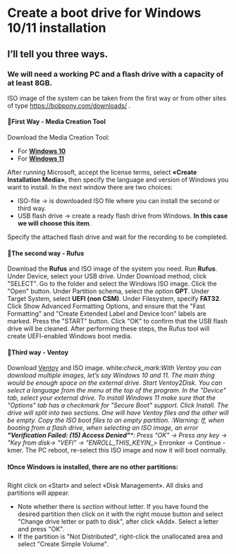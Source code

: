 # Create a boot drive for Windows 10/11 installation
## I’ll tell you three ways.
### We will need a working PC and a flash drive with a capacity of at least 8GB.

ISO image of the system can be taken from the first way or from other sites of type https://bobpony.com/downloads/ .


#### :small_blue_diamond:First Way - Media Creation Tool
Download the Media Creation Tool:
- For [**Windows 10**](https://www.microsoft.com/en-us/software-download/windows10)
- For [**Windows 11**](https://www.microsoft.com/software-download/windows11)

After running Microsoft, accept the license terms, select **«Create Installation Media»**, then specify the language and version of Windows you want to install.
In the next window there are two choices:
- ISO-file -> is downloaded ISO file where you can install the second or third way.
- USB flash drive -> create a ready flash drive from Windows. **In this case we will choose this item**.

Specify the attached flash drive and wait for the recording to be completed.

#### :small_blue_diamond:The second way - Rufus
Download the **Rufus** and ISO image of the system you need.
Run **Rufus**.
Under Device, select your USB drive.
Under Download method, click "SELECT".
Go to the folder and select the Windows ISO image.
Click the "Open" button.
Under Partition schema, select the option **GPT**.
Under Target System, select **UEFI (non CSM)**.
Under Filesystem, specify **FAT32**.
Click Show Advanced Formatting Options, and ensure that the "Fast Formatting" and "Create Extended Label and Device Icon" labels are marked.
Press the "START" button.
Click "OK" to confirm that the USB flash drive will be cleaned.
After performing these steps, the Rufus tool will create UEFI-enabled Windows boot media.

#### :small_blue_diamond:Third way - Ventoy
Download [Ventoy](https://github.com/ventoy/Ventoy/releases) and ISO image.
white:_check_mark:With *Ventoy* you can download multiple images, let’s say Windows 10 and 11. The main thing would be enough space on the external drive.
Start Ventoy2Disk. You can select a language from the menu at the top of the program.
In the "Device" tab, select your external drive.
To install *Windows 11* make sure that the "Options" tab has a checkmark for *"Secure Boot" support*.
Click Install.
The drive will split into two sections. One will have Ventoy files and the other will be empty.
Copy the ISO boot files to an empty partition.
:Warning: If, when booting from a flash drive, when selecting an ISO image, an error **"Verification Failed: (15) Access Denied"***: Press "OK" -> Press any key -> "Key from disk-> "VEFI" -> "ENROLL_THIS_KEYIN__> Enronker -> Continue -kmer. The PC reboot, re-select this ISO image and now it will boot normally. 

#### :heavy_exclamation_mark:Once Windows is installed, there are no other partitions:
Right click on «Start» and select «Disk Management».
All disks and partitions will appear.
- Note whether there is *section* without letter. If you have found the desired partition then click on it with the right mouse button and select "Change drive letter or path to disk", after click «Add». Select a letter and press "OK".
- If the partition is "Not Distributed", right-click the unallocated area and select "Create Simple Volume".

